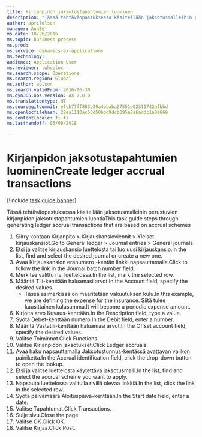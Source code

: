 ```yaml
--- 
title: Kirjanpidon jaksotustapahtumien luominen
description: "Tässä tehtäväopastuksessa käsitellään jaksotusmalleihin perustuvien kirjanpidon jaksotustapahtumien luontia."
author: aprilolson
manager: AnnBe
ms.date: 10/26/2016
ms.topic: business-process
ms.prod: 
ms.service: dynamics-ax-applications
ms.technology: 
audience: Application User
ms.reviewer: twheeloc
ms.search.scope: Operations
ms.search.region: Global
ms.author: aolson
ms.search.validFrom: 2016-06-30
ms.dyn365.ops.version: AX 7.0.0
ms.translationtype: HT
ms.sourcegitcommit: efcb77ff883b29a4bbaba27551e02311742afbbd
ms.openlocfilehash: 28ea1110ac63d50bbd9dcb095a2a6addc1a0e669
ms.contentlocale: fi-fi
ms.lasthandoff: 05/08/2018

---
```

# <a name="create-ledger-accrual-transactions"></a><span data-ttu-id="06279-103">Kirjanpidon jaksotustapahtumien luominen</span><span class="sxs-lookup"><span data-stu-id="06279-103">Create ledger accrual transactions</span></span>

[!include [task guide banner](../../includes/task-guide-banner.md)]

<span data-ttu-id="06279-104">Tässä tehtäväopastuksessa käsitellään jaksotusmalleihin perustuvien kirjanpidon jaksotustapahtumien luontia</span><span class="sxs-lookup"><span data-stu-id="06279-104">This task guide steps through generating ledger accrual transactions that are based on accrual schemes</span></span>

1. <span data-ttu-id="06279-105">Siirry kohtaan Kirjanpito > Kirjauskansioviennit > Yleiset kirjauskansiot.</span><span class="sxs-lookup"><span data-stu-id="06279-105">Go to General ledger > Journal entries > General journals.</span></span>
2. <span data-ttu-id="06279-106">Etsi ja valitse kirjauskansio luettelosta tai luo uusi kirjauskansio.</span><span class="sxs-lookup"><span data-stu-id="06279-106">In the list, find and select the desired journal or create a new one.</span></span>
3. <span data-ttu-id="06279-107">Avaa Kirjauskansion eränumero -kentän linkki napsauttamalla.</span><span class="sxs-lookup"><span data-stu-id="06279-107">Click to follow the link in the Journal batch number field.</span></span>
4. <span data-ttu-id="06279-108">Merkitse valittu rivi luettelossa.</span><span class="sxs-lookup"><span data-stu-id="06279-108">In the list, mark the selected row.</span></span>
5. <span data-ttu-id="06279-109">Määritä Tili-kenttään haluamasi arvot.</span><span class="sxs-lookup"><span data-stu-id="06279-109">In the Account field, specify the desired values.</span></span>
    * <span data-ttu-id="06279-110">Tässä esimerkissä on määritetään vakuutuksen kulu.</span><span class="sxs-lookup"><span data-stu-id="06279-110">In this example, we are defining the expense for the insurance.</span></span> <span data-ttu-id="06279-111">Siitä tulee kausittainen kulusumma.</span><span class="sxs-lookup"><span data-stu-id="06279-111">It will become a periodic expense amount.</span></span>  
6. <span data-ttu-id="06279-112">Kirjoita arvo Kuvaus-kenttään.</span><span class="sxs-lookup"><span data-stu-id="06279-112">In the Description field, type a value.</span></span>
7. <span data-ttu-id="06279-113">Syötä Debet-kenttään numero.</span><span class="sxs-lookup"><span data-stu-id="06279-113">In the Debit field, enter a number.</span></span>
8. <span data-ttu-id="06279-114">Määritä Vastatili-kenttään haluamasi arvot.</span><span class="sxs-lookup"><span data-stu-id="06279-114">In the Offset account field, specify the desired values.</span></span>
9. <span data-ttu-id="06279-115">Valitse Toiminnot.</span><span class="sxs-lookup"><span data-stu-id="06279-115">Click Functions.</span></span>
10. <span data-ttu-id="06279-116">Valitse Kirjanpidon jaksotukset.</span><span class="sxs-lookup"><span data-stu-id="06279-116">Click Ledger accruals.</span></span>
11. <span data-ttu-id="06279-117">Avaa haku napsauttamalla Jaksotustunnus-kentässä avattavan valikon painiketta.</span><span class="sxs-lookup"><span data-stu-id="06279-117">In the Accrual identification field, click the drop-down button to open the lookup.</span></span>
12. <span data-ttu-id="06279-118">Etsi ja valitse luettelosta käytettävä jaksotusmalli.</span><span class="sxs-lookup"><span data-stu-id="06279-118">In the list, find and select the accrual scheme you want to apply.</span></span>
13. <span data-ttu-id="06279-119">Napsauta luettelossa valitulla rivillä olevaa linkkiä.</span><span class="sxs-lookup"><span data-stu-id="06279-119">In the list, click the link in the selected row.</span></span>
14. <span data-ttu-id="06279-120">Syötä päivämäärä Aloituspäivä-kenttään.</span><span class="sxs-lookup"><span data-stu-id="06279-120">In the Start date field, enter a date.</span></span>
15. <span data-ttu-id="06279-121">Valitse Tapahtumat.</span><span class="sxs-lookup"><span data-stu-id="06279-121">Click Transactions.</span></span>
16. <span data-ttu-id="06279-122">Sulje sivu.</span><span class="sxs-lookup"><span data-stu-id="06279-122">Close the page.</span></span>
17. <span data-ttu-id="06279-123">Valitse OK.</span><span class="sxs-lookup"><span data-stu-id="06279-123">Click OK.</span></span>
18. <span data-ttu-id="06279-124">Valitse Kirjaa.</span><span class="sxs-lookup"><span data-stu-id="06279-124">Click Post.</span></span>



